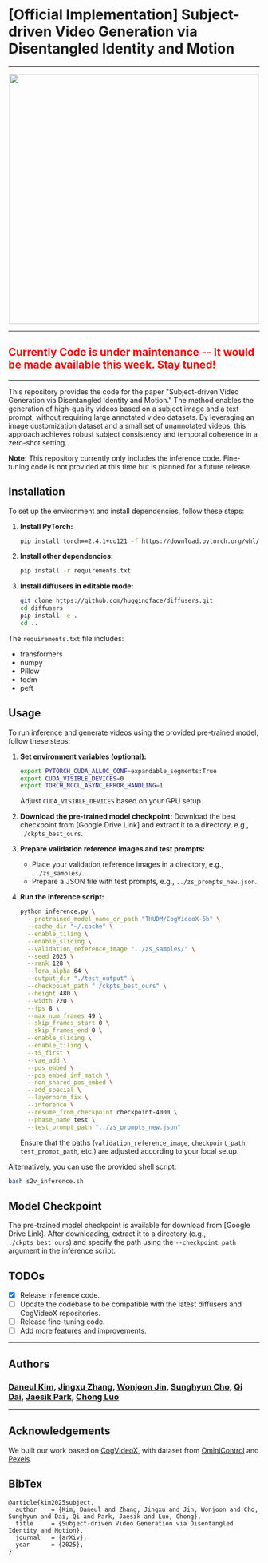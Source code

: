 # [Official Implementation] Subject-driven Video Generation via Disentangled Identity and Motion
---
<p align="center">
  <img src="./assets/s2v_teaser.gif" width="500"/>
</p>

---
## <span style="color:red"><strong> Currently Code is under maintenance -- It would be made available this week. Stay tuned!</strong></span>
---

This repository provides the code for the paper "Subject-driven Video Generation via Disentangled Identity and Motion." The method enables the generation of high-quality videos based on a subject image and a text prompt, without requiring large annotated video datasets. By leveraging an image customization dataset and a small set of unannotated videos, this approach achieves robust subject consistency and temporal coherence in a zero-shot setting.

**Note:** This repository currently only includes the inference code. Fine-tuning code is not provided at this time but is planned for a future release.

## Installation

To set up the environment and install dependencies, follow these steps:

1. **Install PyTorch:**
   ```bash
   pip install torch==2.4.1+cu121 -f https://download.pytorch.org/whl/torch_stable.html
   ```

2. **Install other dependencies:**
   ```bash
   pip install -r requirements.txt
   ```

3. **Install diffusers in editable mode:**
   ```bash
   git clone https://github.com/huggingface/diffusers.git
   cd diffusers
   pip install -e .
   cd ..
   ```

The `requirements.txt` file includes:
- transformers
- numpy
- Pillow
- tqdm
- peft

## Usage

To run inference and generate videos using the provided pre-trained model, follow these steps:

1. **Set environment variables (optional):**
   ```bash
   export PYTORCH_CUDA_ALLOC_CONF=expandable_segments:True
   export CUDA_VISIBLE_DEVICES=0
   export TORCH_NCCL_ASYNC_ERROR_HANDLING=1
   ```
   Adjust `CUDA_VISIBLE_DEVICES` based on your GPU setup.

2. **Download the pre-trained model checkpoint:**
   Download the best checkpoint from [Google Drive Link] and extract it to a directory, e.g., `./ckpts_best_ours`.

3. **Prepare validation reference images and test prompts:**
   - Place your validation reference images in a directory, e.g., `../zs_samples/`.
   - Prepare a JSON file with test prompts, e.g., `../zs_prompts_new.json`.

4. **Run the inference script:**
   ```bash
   python inference.py \
     --pretrained_model_name_or_path "THUDM/CogVideoX-5b" \
     --cache_dir "~/.cache" \
     --enable_tiling \
     --enable_slicing \
     --validation_reference_image "../zs_samples/" \
     --seed 2025 \
     --rank 128 \
     --lora_alpha 64 \
     --output_dir "./test_output" \
     --checkpoint_path "./ckpts_best_ours" \
     --height 480 \
     --width 720 \
     --fps 8 \
     --max_num_frames 49 \
     --skip_frames_start 0 \
     --skip_frames_end 0 \
     --enable_slicing \
     --enable_tiling \
     --t5_first \
     --vae_add \
     --pos_embed \
     --pos_embed_inf_match \
     --non_shared_pos_embed \
     --add_special \
     --layernorm_fix \
     --inference \
     --resume_from_checkpoint checkpoint-4000 \
     --phase_name test \
     --test_prompt_path "../zs_prompts_new.json"
   ```

   Ensure that the paths (`validation_reference_image`, `checkpoint_path`, `test_prompt_path`, etc.) are adjusted according to your local setup.

Alternatively, you can use the provided shell script:
```bash
bash s2v_inference.sh
```

## Model Checkpoint

The pre-trained model checkpoint is available for download from [Google Drive Link]. After downloading, extract it to a directory (e.g., `./ckpts_best_ours`) and specify the path using the `--checkpoint_path` argument in the inference script.

## TODOs

- [x] Release inference code.
- [ ] Update the codebase to be compatible with the latest diffusers and CogVideoX repositories.
- [ ] Release fine-tuning code.
- [ ] Add more features and improvements.

---
## Authors
### **[Daneul Kim](https://carpedkm.github.io/)**, **[Jingxu Zhang](#)**, **[Wonjoon Jin](https://jinwonjoon.github.io/)**, **[Sunghyun Cho](https://www.scho.pe.kr/)**, **[Qi Dai](https://daiqi1989.github.io/)**, **[Jaesik Park](https://jaesik.info)**, **[Chong Luo](https://www.microsoft.com/en-us/research/people/cluo/)**

---
## Acknowledgements
We built our work based on [CogVideoX](https://github.com/THUDM/CogVideo), with dataset from [OminiControl](https://github.com/Yuanshi9815/OminiControl) and [Pexels](https://huggingface.co/datasets/jovianzm/Pexels-400k).



## BibTex
<pre><code>@article{kim2025subject,
  author    = {Kim, Daneul and Zhang, Jingxu and Jin, Wonjoon and Cho, Sunghyun and Dai, Qi and Park, Jaesik and Luo, Chong},
  title     = {Subject-driven Video Generation via Disentangled Identity and Motion},
  journal   = {arXiv},
  year      = {2025},
}
</code></pre>
